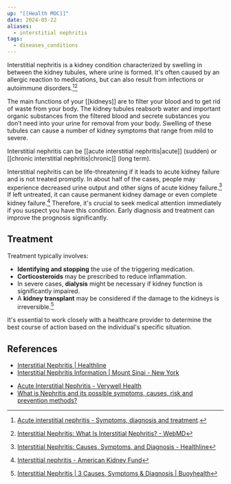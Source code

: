 ```yaml
---
up: "[[Health MOC]]"
date: 2024-05-22
aliases:
  - interstitial nephritis
tags:
  - diseases_conditions
---
```

Interstitial nephritis is a kidney condition characterized by swelling in between the kidney tubules, where urine is formed.  It's often caused by an allergic reaction to medications, but can also result from infections or autoimmune disorders.[^1][^2]

The main functions of your [[kidneys]] are to filter your blood and to get rid of waste from your body. The kidney tubules reabsorb water and important organic substances from the filtered blood and secrete substances you don’t need into your urine for removal from your body. Swelling of these tubules can cause a number of kidney symptoms that range from mild to severe.

Interstitial nephritis can be [[acute interstitial nephritis|acute]] (sudden) or [[chronic interstitial nephritis|chronic]] (long term).

Interstitial nephritis can be life-threatening if it leads to acute kidney failure and is not treated promptly. In about half of the cases, people may experience decreased urine output and other signs of acute kidney failure.[^3] If left untreated, it can cause permanent kidney damage or even complete kidney failure.[^4] Therefore, it's crucial to seek medical attention immediately if you suspect you have this condition. Early diagnosis and treatment can improve the prognosis significantly.

## Treatment
Treatment typically involves:
- **Identifying and stopping** the use of the triggering medication.
- **Corticosteroids** may be prescribed to reduce inflammation.
- In severe cases, **dialysis** might be necessary if kidney function is significantly impaired.
- A **kidney transplant** may be considered if the damage to the kidneys is irreversible.[^5]

It's essential to work closely with a healthcare provider to determine the best course of action based on the individual's specific situation.

## References
* [Interstitial Nephritis | Healthline](https://www.healthline.com/health/interstitial-nephritis#causes "https://www.healthline.com/health/interstitial-nephritis#causes")
* [Interstitial Nephritis Information | Mount Sinai - New York](https://www.mountsinai.org/health-library/diseases-conditions/interstitial-nephritis)
- [Acute Interstitial Nephritis - Verywell Health](https://www.verywellhealth.com/acute-interstitial-nephritis-4153357)
- [What is Nephritis and its possible symptoms, causes, risk and prevention methods?](https://www.msn.com/en-us/health/condition/Nephritis/hp-Nephritis?source=conditioncdx)

<!-- Footnotes -->
[^1]: [Acute interstitial nephritis - Symptoms, diagnosis and treatment](https://bestpractice.bmj.com/crawler/topics/en-gb/938).
[^2]: [Interstitial Nephritis: What Is Interstitial Nephritis? - WebMD](https://www.webmd.com/a-to-z-guides/what-is-interstitial-nephritis)
[^3]: [Interstitial Nephritis: Causes, Symptoms, and Diagnosis - Healthline](https://www.healthline.com/health/interstitial-nephritis)
[^4]: [Interstitial nephritis - American Kidney Fund](https://www.kidneyfund.org/all-about-kidneys/other-kidney-diseases/interstitial-nephritis)
[^5]: [Interstitial Nephritis | 3 Causes, Symptoms & Diagnosis | Buoyhealth](https://www.buoyhealth.com/learn/interstitial-nephritis)